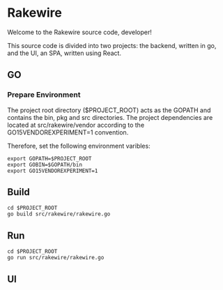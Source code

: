 # Rakewire

Welcome to the Rakewire source code, developer!

This source code is divided into two projects: the backend, written in go, and the UI, an SPA, written using React.

## GO

### Prepare Environment

The project root directory ($PROJECT_ROOT) acts as the GOPATH and contains the bin, pkg and src directories.
The project dependencies are located at src/rakewire/vendor according to the GO15VENDOREXPERIMENT=1 convention.

Therefore, set the following environment varibles:

	export GOPATH=$PROJECT_ROOT
	export GOBIN=$GOPATH/bin
	export GO15VENDOREXPERIMENT=1

## Build

	cd $PROJECT_ROOT
	go build src/rakewire/rakewire.go

## Run

	cd $PROJECT_ROOT
	go run src/rakewire/rakewire.go


## UI
